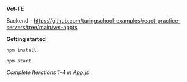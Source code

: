 **Vet-FE**

Backend - https://github.com/turingschool-examples/react-practice-servers/tree/main/vet-appts

**Getting started**

`npm install`

`npm start`

*Complete Iterations 1-4 in App.js*
